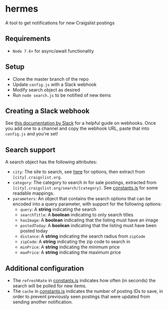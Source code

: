 # hermes
A tool to get notifications for new Craigslist postings

## Requirements
* `Node 7.6+` for async/await functionality

## Setup
* Clone the master branch of the repo
* Update `config.js` with a Slack webhook
* Modify search object as desired
* Run `node search.js` to be notified of new items

## Creating a Slack webhook
See [this documentation by Slack](https://api.slack.com/incoming-webhooks) for a helpful guide on webhooks. Once you add one to a channel and copy the webhook URL, paste that into `config.js` and you're set!

## Search support
A search object has the following attributes:
* `city`: The site to search, see [here](https://www.craigslist.org/about/sites) for options, then extract from `[city].craigslist.org`.
* `category`: The category to search in for sale postings, extracted from `[city].craigslist.org/search/[category]`. See [constants.js](https://github.com/josephhitchcock/craigslist-notifications/blob/master/constants.js#L4) for some readable mappings.
* `parameters`: An object that contains the search options that can be encoded into a query parameter, with support for the following options:
  * `query`: A **string** indicating the search
  * `searchTitle`: A **boolean** indicating to only search titles
  * `hasImage`: A **boolean** indicating that the listing must have an image
  * `postedToday`: A **boolean** indicating that the listing must have been posted today
  * `distance`: A **string** indicating the search radius from `zipCode`
  * `zipCode`: A **string** indicating the zip code to search in
  * `minPrice`: A **string** indicating the minimum price
  * `maxPrice`: A **string** indicating the maximum price

## Additional configuration
* The `refreshRate` in [constants.js](https://github.com/josephhitchcock/craigslist-notifications/blob/master/constants.js#L2) indicates how often (in seconds) the search will be polled for new items.
* The `cache` in [constants.js](https://github.com/josephhitchcock/craigslist-notifications/blob/master/constants.js#L1) indicates the number of posting IDs to save, in order to prevent previously seen postings that were updated from sending another notification.
